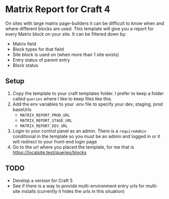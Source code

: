 # Matrix Report for Craft 4

On sites with large matrix page-builders it can be difficult to know when and where different blocks are used. This template will give you a report for every Matrix block on your site. It can be filtered down by:
- Matrix field
- Block types for that field
- Site block is used on (when more than 1 site exists)
- Entry status of parent entry
- Block status

## Setup
1. Copy the template to your craft templates folder. I prefer to keep a folder called `queries` where I like to keep files like this.
1. Add the env variables to your .env file to specify your dev, staging, prod baseUrls
    - `MATRIX_REPORT_PROD_URL`
    - `MATRIX_REPORT_STAGE_URL`
    - `MATRIX_REPORT_DEV_URL`
1. Login to your control panel as an admin. There is a `requireAdmin` conditional in the template so you must be an admin and logged in or it will redirect to your front-end login page
1. Go to the url where you placed the template, for me that is https://localsite.test/queries/blocks

## TODO
- Develop a version for Craft 5
- See if there is a way to provide multi-environment entry urls for multi-site installs (currently it hides the urls in this situation)